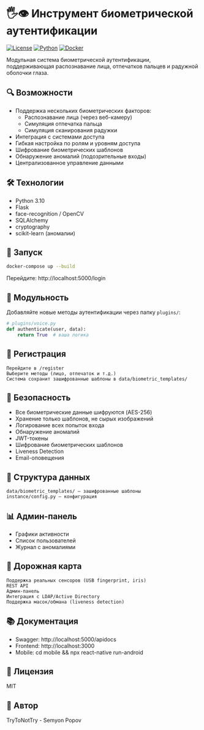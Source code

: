 # 🖐️👁️ Инструмент биометрической аутентификации

[![License](https://img.shields.io/badge/license-MIT-blue.svg)](LICENSE)
[![Python](https://img.shields.io/badge/python-3.10+-blue.svg)]()
[![Docker](https://img.shields.io/badge/docker-✓-blue)]()

Модульная система биометрической аутентификации, поддерживающая распознавание лица, отпечатков пальцев и радужной оболочки глаза.

## 🔍 Возможности

- Поддержка нескольких биометрических факторов:
  - Распознавание лица (через веб-камеру)
  - Симуляция отпечатка пальца
  - Симуляция сканирования радужки
- Интеграция с системами доступа
- Гибкая настройка по ролям и уровням доступа
- Шифрование биометрических шаблонов
- Обнаружение аномалий (подозрительные входы)
- Централизованное управление данными

## 🛠️ Технологии

- Python 3.10
- Flask
- face-recognition / OpenCV
- SQLAlchemy
- cryptography
- scikit-learn (аномалии)

## 🚀 Запуск

```bash
docker-compose up --build
```

Перейдите: http://localhost:5000/login 

## 🧩 Модульность
Добавляйте новые методы аутентификации через папку `plugins/`:
```python
# plugins/voice.py
def authenticate(user, data):
    return True  # ваша логика
```

## 🧪 Регистрация 

    Перейдите в /register
    Выберите методы (лицо, отпечаток и т.д.)
    Система сохранит зашифрованные шаблоны в data/biometric_templates/
     

## 🔐 Безопасность 

- Все биометрические данные шифруются (AES-256)
- Хранение только шаблонов, не сырых изображений
- Логирование всех попыток входа
- Обнаружение аномалий
- JWT-токены
- Шифрование биометрических шаблонов
- Liveness Detection
- Email-оповещения

## 📂 Структура данных 

    data/biometric_templates/ — зашифрованные шаблоны
    instance/config.py — конфигурация 

## 📊 Админ-панель 

- Графики активности
- Список пользователей
- Журнал с аномалиями
     
## 📌 Дорожная карта 

    Поддержка реальных сенсоров (USB fingerprint, iris)
    REST API
    Админ-панель
    Интеграция с LDAP/Active Directory
    Поддержка масок/обмана (liveness detection)
     
## 📚 Документация 

- Swagger: http://localhost:5000/apidocs
- Frontend: http://localhost:3000
- Mobile: cd mobile && npx react-native run-android
     

## 📄 Лицензия 

MIT 

## 🤝 Автор 

TryToNotTry - Semyon Popov 
